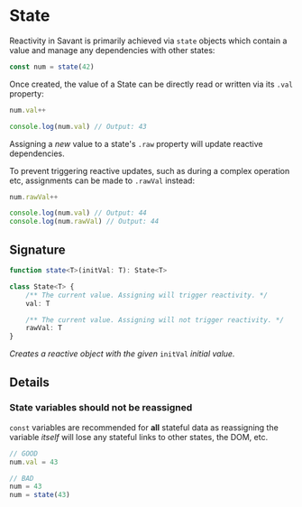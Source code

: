 # State

Reactivity in Savant is primarily achieved via `state` objects which contain a value and manage any dependencies with other states:

```typescript
const num = state(42)
```

Once created, the value of a State can be directly read or written via its `.val` property:

```typescript
num.val++

console.log(num.val) // Output: 43
```

Assigning a _new_ value to a state's `.raw` property will update reactive dependencies.

To prevent triggering reactive updates, such as during a complex operation etc, assignments can be made to `.rawVal` instead:

```typescript
num.rawVal++

console.log(num.val) // Output: 44
console.log(num.rawVal) // Output: 44
```

## Signature

```typescript
function state<T>(initVal: T): State<T>

class State<T> {
    /** The current value. Assigning will trigger reactivity. */
    val: T

    /** The current value. Assigning will not trigger reactivity. */
    rawVal: T
}
```

_Creates a reactive object with the given_ `initVal` _initial value._

## Details

### State variables should not be reassigned

`const` variables are recommended for **all** stateful data as reassigning the variable _itself_ will lose any stateful links to other states, the DOM, etc.

```typescript
// GOOD
num.val = 43

// BAD
num = 43
num = state(43)
```

